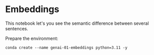# Embeddings

This notebook let's you see the semantic difference between several sentences.

Prepare the environment:
```
conda create --name genai-01-embeddings python=3.11 -y
```
